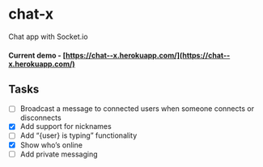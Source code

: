 # chat-x
Chat app with Socket.io

#### Current demo - [https://chat--x.herokuapp.com/](https://chat--x.herokuapp.com/)

## Tasks
- [ ] Broadcast a message to connected users when someone connects or disconnects
- [x] Add support for nicknames
- [ ] Add “{user} is typing” functionality
- [x] Show who’s online
- [ ] Add private messaging
